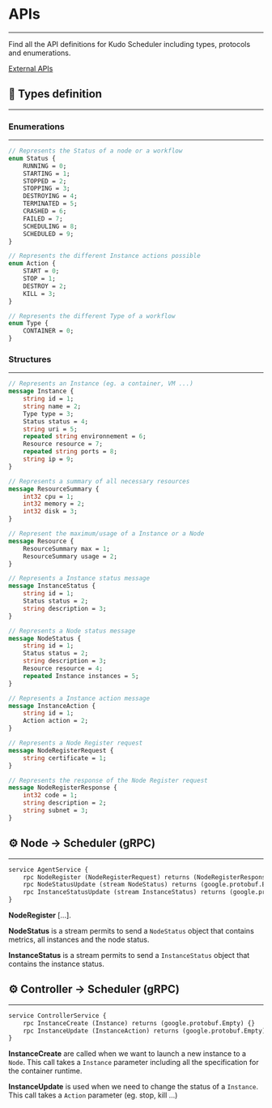 # APIs

---

Find all the API definitions for Kudo Scheduler including types, protocols and enumerations.

[External APIs](https://www.notion.so/External-APIs-47c5e284c00d412ca7751185a0ac4f3b)

## 💬 Types definition

---

### Enumerations

---

```protobuf
// Represents the Status of a node or a workflow
enum Status {
    RUNNING = 0;
    STARTING = 1;
    STOPPED = 2;
    STOPPING = 3;
    DESTROYING = 4;
    TERMINATED = 5;
    CRASHED = 6;
    FAILED = 7;
    SCHEDULING = 8;
    SCHEDULED = 9;
}
```

```protobuf
// Represents the different Instance actions possible
enum Action {
    START = 0;
    STOP = 1;
    DESTROY = 2;
    KILL = 3;
}
```

```protobuf
// Represents the different Type of a workflow
enum Type {
    CONTAINER = 0;
}
```

### Structures

---

```protobuf
// Represents an Instance (eg. a container, VM ...)
message Instance {
    string id = 1;
    string name = 2;
    Type type = 3;
    Status status = 4;
    string uri = 5;
    repeated string environnement = 6;
    Resource resource = 7;
    repeated string ports = 8;
    string ip = 9;
}
```

```protobuf
// Represents a summary of all necessary resources
message ResourceSummary {
    int32 cpu = 1;
    int32 memory = 2;
    int32 disk = 3;
}

// Represent the maximum/usage of a Instance or a Node
message Resource {
    ResourceSummary max = 1;
    ResourceSummary usage = 2;
}
```

```protobuf
// Represents a Instance status message
message InstanceStatus {
    string id = 1;
    Status status = 2;
    string description = 3;
}

// Represents a Node status message
message NodeStatus {
    string id = 1;
    Status status = 2;
    string description = 3;
    Resource resource = 4;
    repeated Instance instances = 5;
}
```

```protobuf
// Represents a Instance action message
message InstanceAction {
    string id = 1;
    Action action = 2;
}
```

```protobuf
// Represents a Node Register request
message NodeRegisterRequest {
    string certificate = 1;
}

// Represents the response of the Node Register request
message NodeRegisterResponse {
    int32 code = 1;
    string description = 2;
    string subnet = 3;
}
```

## ⚙️ Node → Scheduler (gRPC)

---

```protobuf
service AgentService {
    rpc NodeRegister (NodeRegisterRequest) returns (NodeRegisterResponse) {}
    rpc NodeStatusUpdate (stream NodeStatus) returns (google.protobuf.Empty) {}
    rpc InstanceStatusUpdate (stream InstanceStatus) returns (google.protobuf.Empty) {}
}
```

**NodeRegister** [...].

**NodeStatus** is a stream permits to send a `NodeStatus` object that contains metrics, all instances and the node status.

**InstanceStatus** is a stream permits to send a `InstanceStatus` object that contains the instance status.

## ⚙️ Controller → Scheduler (gRPC)

---

```protobuf
service ControllerService {
    rpc InstanceCreate (Instance) returns (google.protobuf.Empty) {}
    rpc InstanceUpdate (InstanceAction) returns (google.protobuf.Empty) {}
}
```

**InstanceCreate** are called when we want to launch a new instance to a `Node`. This call takes a `Instance` parameter including all the specification for the container runtime.

**InstanceUpdate** is used when we need to change the status of a `Instance`. This call takes a `Action` parameter (eg. stop, kill ...)
